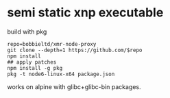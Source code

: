 # semi static xnp executable

build with pkg
```
repo=bobbieltd/xmr-node-proxy
git clone --depth=1 https://github.com/$repo
npm install
## apply patches
npm install -g pkg
pkg -t node6-linux-x64 package.json
```

works on alpine with glibc+glibc-bin packages.

